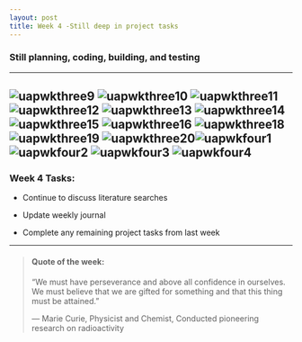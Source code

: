 ```yaml
---
layout: post
title: Week 4 -Still deep in project tasks
---
```


### Still planning, coding, building, and testing

----

![uapwkthree9](/images/uapwkthree9.JPG) ![uapwkthree10](/images/uapwkthree10.JPG) ![uapwkthree11](/images/uapwkthree11.jpg) ![uapwkthree12](/images/uapwkthree12.jpg) ![uapwkthree13](/images/uapwkthree13.JPG) ![uapwkthree14](/images/uapwkthree14.jpg) ![uapwkthree15](/images/uapwkthree15.jpg) ![uapwkthree16](/images/uapwkthree16.jpg) ![uapwkthree18](/images/uapwkthree18.jpg) ![uapwkthree19](/images/uapwkthree19.jpg) ![uapwkthree20](/images/uapwkthree20.jpg)![uapwkfour1](/images/uapwkfour1.jpg) ![uapwkfour2](/images/uapwkfour2.jpg) ![uapwkfour3](/images/uapwkfour3.jpg) ![uapwkfour4](/images/uapwkfour4.jpg) 
----

### Week 4 Tasks:

- Continue to discuss literature searches

- Update weekly journal  

- Complete any remaining project tasks from last week

----

> #### Quote of the week:
> “We must have perseverance and above all confidence in ourselves. We must believe that we are gifted for something and that this thing must be attained.”
>
> — Marie Curie, Physicist and Chemist, Conducted pioneering research on radioactivity

